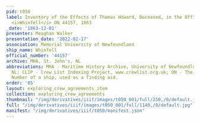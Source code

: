 ```yaml
---
pid: t050
label: Inventory of the Effects of Thomas Howard, Deceased, in the Official Log of
  <i>Whinfell</i> ON 44157, 1863
_date: '1863-12-01'
presenter: Meaghan Walker
presentation_date: '2022-02-17'
association: Memorial University of Newfoundland
ship_name: Whinfell
official_number: '44157'
archive: MHA, St. John's, NL
abbreviations: MHA - Maritime History Archive, University of Newfoundland, St. John's
  NL; CLIP - Crew List Indexing Project, www.crewlist.org.uk; ON - The permanent Official
  Number of a ship, used as a finding aid.
order: '05'
layout: exploring_crew_agreements_item
collection: exploring_crew_agreements
thumbnail: "/img/derivatives/iiif/images/t050_001/full/250,/0/default.jpg"
full: "/img/derivatives/iiif/images/t050_001/full/1140,/0/default.jpg"
manifest: "/img/derivatives/iiif/t050/manifest.json"
---
```

